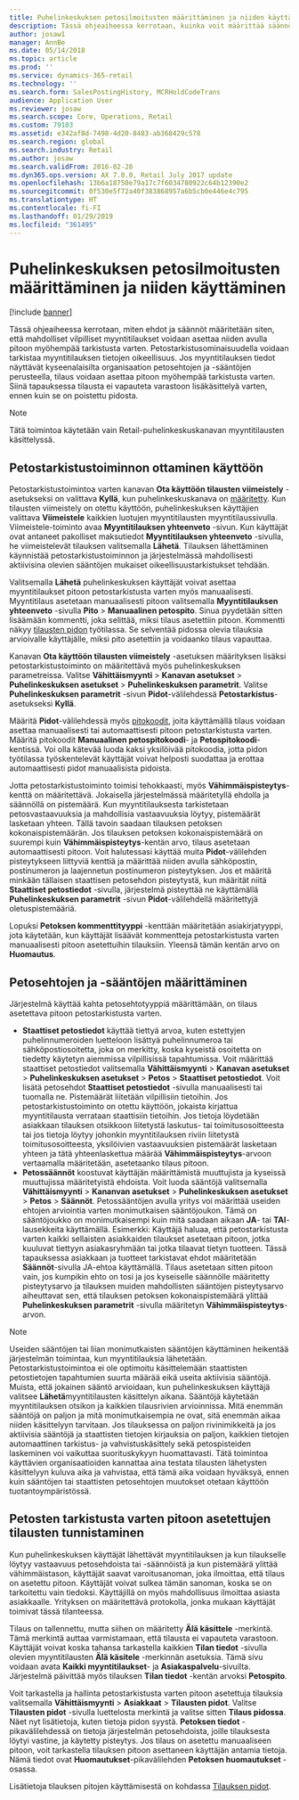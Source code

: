 ```yaml
---
title: Puhelinkeskuksen petosilmoitusten määrittäminen ja niiden käyttäminen
description: Tässä ohjeaiheessa kerrotaan, kuinka voit määrittää säännöt, jotka hälyttävät asiakaspalvelun edustajalle, kun tilausten käsittelyn aikana havaitaan mahdollisia vilpillisiä tietoja. Voit määrittää tietyt koodit, joilla epäilyttävät tilaukset asetetaan automaattisesti tai manuaalisesti pitoon.
author: josaw1
manager: AnnBe
ms.date: 05/14/2018
ms.topic: article
ms.prod: ''
ms.service: dynamics-365-retail
ms.technology: ''
ms.search.form: SalesPostingHistory, MCRHoldCodeTrans
audience: Application User
ms.reviewer: josaw
ms.search.scope: Core, Operations, Retail
ms.custom: 79103
ms.assetid: e342af8d-7498-4d20-8483-ab368429c578
ms.search.region: global
ms.search.industry: Retail
ms.author: josaw
ms.search.validFrom: 2016-02-28
ms.dyn365.ops.version: AX 7.0.0, Retail July 2017 update
ms.openlocfilehash: 13b6a18750e79a17c7f6034780922c64b12390e2
ms.sourcegitcommit: 0f530e5f72a40f383868957a6b5cb0e446e4c795
ms.translationtype: HT
ms.contentlocale: fi-FI
ms.lasthandoff: 01/29/2019
ms.locfileid: "361495"
---
```

# <a name="set-up-and-work-with-call-center-fraud-alerts"></a>Puhelinkeskuksen petosilmoitusten määrittäminen ja niiden käyttäminen

[!include [banner](includes/banner.md)]

Tässä ohjeaiheessa kerrotaan, miten ehdot ja säännöt määritetään siten, että mahdolliset vilpilliset myyntitilaukset voidaan asettaa niiden avulla pitoon myöhempää tarkistusta varten. Petostarkistusominaisuudella voidaan tarkistaa myyntitilauksen tietojen oikeellisuus. Jos myyntitilauksen tiedot näyttävät kyseenalaisilta organisaation petosehtojen ja -sääntöjen perusteella, tilaus voidaan asettaa pitoon myöhempää tarkistusta varten. Siinä tapauksessa tilausta ei vapauteta varastoon lisäkäsittelyä varten, ennen kuin se on poistettu pidosta.

> [!NOTE]
> Tätä toimintoa käytetään vain Retail-puhelinkeskuskanavan myyntitilausten käsittelyssä.

## <a name="turning-on-the-fraud-check-feature"></a>Petostarkistustoiminnon ottaminen käyttöön

Petostarkistustoimintoa varten kanavan **Ota käyttöön tilausten viimeistely** -asetukseksi on valittava **Kyllä**, kun puhelinkeskuskanava on [määritetty](https://docs.microsoft.com/dynamics365/unified-operations/retail/set-up-order-processing-options). Kun tilausten viimeistely on otettu käyttöön, puhelinkeskuksen käyttäjien valittava **Viimeistele** kaikkien luotujen myyntitilausten myyntitilaussivulla. Viimeistele-toiminto avaa **Myyntitilauksen yhteenveto** -sivun. Kun käyttäjät ovat antaneet pakolliset maksutiedot **Myyntitilauksen yhteenveto** -sivulla, he viimeistelevät tilauksen valitsemalla **Lähetä**. Tilauksen lähettäminen käynnistää petostarkistustoiminnon ja järjestelmässä mahdollisesti aktiivisina olevien sääntöjen mukaiset oikeellisuustarkistukset tehdään.

Valitsemalla **Lähetä** puhelinkeskuksen käyttäjät voivat asettaa myyntitilaukset pitoon petostarkistusta varten myös manuaalisesti. Myyntitilaus asetetaan manuaalisesti pitoon valitsemalla **Myyntitilauksen yhteenveto** -sivulla **Pito** \> **Manuaalinen petospito**. Sinua pyydetään sitten lisäämään kommentti, joka selittää, miksi tilaus asetettiin pitoon. Kommentti näkyy [tilausten pidon](https://docs.microsoft.com/dynamics365/unified-operations/retail/work-with-order-holds) työtilassa. Se selventää pidossa olevia tilauksia arvioivalle käyttäjälle, miksi pito asetettiin ja voidaanko tilaus vapauttaa.

Kanavan **Ota käyttöön tilausten viimeistely** -asetuksen määrityksen lisäksi petostarkistustoiminto on määritettävä myös puhelinkeskuksen parametreissa. Valitse **Vähittäismyynti** \> **Kanavan asetukset** \> **Puhelinkeskuksen asetukset** \> **Puhelinkeskuksen parametrit**. Valitse **Puhelinkeskuksen parametrit** -sivun **Pidot**-välilehdessä **Petostarkistus**-asetukseksi **Kyllä**.

Määritä **Pidot**-välilehdessä myös [pitokoodit](https://docs.microsoft.com/dynamics365/unified-operations/retail/work-with-order-holds), joita käyttämällä tilaus voidaan asettaa manuaalisesti tai automaattisesti pitoon petostarkistusta varten. Määritä pitokoodit **Manuaalinen petospitokoodi**- ja **Petospitokoodi**-kentissä. Voi olla kätevää luoda kaksi yksilöivää pitokoodia, jotta pidon työtilassa työskentelevät käyttäjät voivat helposti suodattaa ja erottaa automaattisesti pidot manuaalisista pidoista.

Jotta petostarkistustoiminto toimisi tehokkaasti, myös **Vähimmäispisteytys**-kenttä on määritettävä. Jokaisella järjestelmässä määritetyllä ehdolla ja säännöllä on pistemäärä. Kun myyntitilauksesta tarkistetaan petosvastaavuuksia ja mahdollisia vastaavuuksia löytyy, pistemäärät lasketaan yhteen. Tällä tavoin saadaan tilauksen petoksen kokonaispistemäärän. Jos tilauksen petoksen kokonaispistemäärä on suurempi kuin **Vähimmäispisteytys**-kentän arvo, tilaus asetetaan automaattisesti pitoon. Voit halutessasi käyttää muita **Pidot**-välilehden pisteytykseen liittyviä kenttiä ja määrittää niiden avulla sähköpostin, postinumeron ja laajennetun postinumeron pisteytyksen. Jos et määritä minkään tällaisen staattisen petosehdon pisteytystä, kun määrität niitä **Staattiset petostiedot** -sivulla, järjestelmä pisteyttää ne käyttämällä **Puhelinkeskuksen parametrit** -sivun **Pidot**-välilehdellä määritettyjä oletuspistemääriä.

Lopuksi **Petoksen kommenttityyppi** -kenttään määritetään asiakirjatyyppi, jota käytetään, kun käyttäjät lisäävät kommentteja petostarkistusta varten manuaalisesti pitoon asetettuihin tilauksiin. Yleensä tämän kentän arvo on **Huomautus**.

## <a name="defining-fraud-criteria-and-rules"></a>Petosehtojen ja -sääntöjen määrittäminen

Järjestelmä käyttää kahta petosehtotyyppiä määrittämään, on tilaus asetettava pitoon petostarkistusta varten.

- **Staattiset petostiedot** käyttää tiettyä arvoa, kuten estettyjen puhelinnumeroiden luetteloon lisättyä puhelinnumeroa tai sähköpostiosoitetta, joka on merkitty, koska kyseistä osoitetta on tiedetty käytetyn aiemmissa vilpillisissä tapahtumissa. Voit määrittää staattiset petostiedot valitsemalla **Vähittäismyynti** \> **Kanavan asetukset** \> **Puhelinkeskuksen asetukset** \> **Petos** \> **Staattiset petostiedot**. Voit lisätä petosehdot **Staattiset petostiedot** -sivulla manuaalisesti tai tuomalla ne. Pistemäärät liitetään vilpillisiin tietoihin. Jos petostarkistustoiminto on otettu käyttöön, jokaista kirjattua myyntitilausta verrataan staattisiin tietoihin. Jos tietoja löydetään asiakkaan tilauksen otsikkoon liitetystä laskutus- tai toimitusosoitteesta tai jos tietoja löytyy johonkin myyntitilauksen riviin liitetystä toimitusosoitteesta, yksilöivien vastaavuuksien pistemäärät lasketaan yhteen ja tätä yhteenlaskettua määrää **Vähimmäispisteytys**-arvoon vertaamalla määritetään, asetetaanko tilaus pitoon.
- **Petossäännöt** koostuvat käyttäjän määrittämistä muuttujista ja kyseissä muuttujissa määritetyistä ehdoista. Voit luoda sääntöjä valitsemalla **Vähittäismyynti** \> **Kananvan asetukset** \> **Puhelinkeskuksen asetukset** \> **Petos** \> **Säännöt**. Petossääntöjen avulla yritys voi määrittää useiden ehtojen arviointia varten monimutkaisen sääntöjoukon. Tämä on sääntöjoukko on monimutkaisempi kuin mitä saadaan aikaan **JA**- tai **TAI**-lausekkeita käyttämällä. Esimerkki: Käyttäjä haluaa, että petostarkistusta varten kaikki sellaisten asiakkaiden tilaukset asetetaan pitoon, jotka kuuluvat tiettyyn asiakasryhmään tai jotka tilaavat tietyn tuotteen. Tässä tapauksessa asiakkaan ja tuotteet tarkistavat ehdot määritetään **Säännöt**-sivulla JA-ehtoa käyttämällä. Tilaus asetetaan sitten pitoon vain, jos kumpikin ehto on tosi ja jos kyseiselle säännölle määritetty pisteytysarvo ja tilauksen muiden mahdollisten sääntöjen pisteytysarvo aiheuttavat sen, että tilauksen petoksen kokonaispistemäärä ylittää **Puhelinkeskuksen parametrit** -sivulla määritetyn **Vähimmäispisteytys**-arvon.

> [!NOTE]
> Useiden sääntöjen tai liian monimutkaisten sääntöjen käyttäminen heikentää järjestelmän toimintaa, kun myyntitilauksia lähetetään. Petostarkistustoimintoa ei ole optimoitu käsittelemään staattisten petostietojen tapahtumien suurta määrää eikä useita aktiivisia sääntöjä. Muista, että jokainen sääntö arvioidaan, kun puhelinkeskuksen käyttäjä valitsee **Lähetä**myyntitilausten käsittelyn aikana. Sääntöjä käytetään myyntitilauksen otsikon ja kaikkien tilausrivien arvioinnissa. Mitä enemmän sääntöjä on paljon ja mitä monimutkaisempia ne ovat, sitä enemmän aikaa niiden käsittelyyn tarvitaan. Jos tilauksessa on paljon rivinimikkeitä ja jos aktiivisia sääntöjä ja staattisten tietojen kirjauksia on paljon, kaikkien tietojen automaattinen tarkistus- ja vahvistuskäsittely sekä petospisteiden laskeminen voi vaikuttaa suorituskykyyn huomattavasti. Tätä toimintoa käyttävien organisaatioiden kannattaa aina testata tilausten lähetysten käsittelyyn kuluva aika ja vahvistaa, että tämä aika voidaan hyväksyä, ennen kuin sääntöjen tai staattisten petosehtojen muutokset otetaan käyttöön tuotantoympäristössä.

## <a name="identifying-orders-that-are-on-hold-for-fraud-review"></a>Petosten tarkistusta varten pitoon asetettujen tilausten tunnistaminen

Kun puhelinkeskuksen käyttäjät lähettävät myyntitilauksen ja kun tilaukselle löytyy vastaavuus petosehdoista tai -säännöistä ja kun pistemäärä ylittää vähimmäistason, käyttäjät saavat varoitusanoman, joka ilmoittaa, että tilaus on asetettu pitoon. Käyttäjät voivat sulkea tämän sanoman, koska se on tarkoitettu vain tiedoksi. Käyttäjillä on myös mahdollisuus ilmoittaa asiasta asiakkaalle. Yrityksen on määritettävä protokolla, jonka mukaan käyttäjät toimivat tässä tilanteessa.

Tilaus on tallennettu, mutta siihen on määritetty **Älä käsittele** -merkintä. Tämä merkintä auttaa varmistamaan, että tilausta ei vapauteta varastoon. Käyttäjät voivat koska tahansa tarkastella kaikkien **Tilan tiedot** -sivulla olevien myyntitilausten **Älä käsitele** -merkinnän asetuksia. Tämä sivu voidaan avata **Kaikki myyntitilaukset**- ja **Asiakaspalvelu**-sivuilta. Järjestelmä päivittää myös tilauksen **Tilan tiedot** -kentän arvoksi **Petospito**.

Voit tarkastella ja hallinta petostarkistusta varten pitoon asetettuja tilauksia valitsemalla **Vähittäismyynti** \> **Asiakkaat** \> **Tilausten pidot**. Valitse **Tilausten pidot** -sivulla luettelosta merkintä ja valitse sitten **Tilaus pidossa**. Näet nyt lisätietoja, kuten tietoja pidon syystä. **Petoksen tiedot** -pikavälilehdessä on tietoja järjestelmän petosehdoista, joille tilauksesta löytyi vastine, ja käytetty pisteytys. Jos tilaus on asetettu manuaaliseen pitoon, voit tarkastella tilauksen pitoon asettaneen käyttäjän antamia tietoja. Nämä tiedot ovat **Huomautukset**-pikavälilehden **Petoksen huomautukset** -osassa.

Lisätietoja tilauksen pitojen käyttämisestä on kohdassa [Tilauksen pidot](https://docs.microsoft.com/dynamics365/unified-operations/retail/work-with-order-holds).
